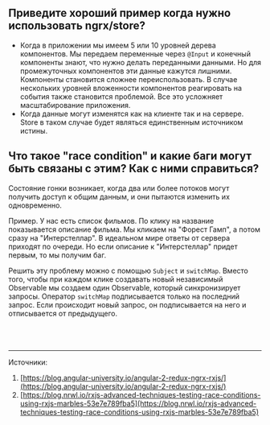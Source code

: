 ## <a name="ngrx-store"></a>Приведите хороший пример когда нужно использовать ngrx/store?

- Когда в приложении мы имеем 5 или 10 уровней дерева компонентов. Мы передаем переменные через `@Input` и конечный компоненты знают, что нужно делать переданными данными. Но для промежуточных компонентов эти данные кажутся лишними. Компоненты становится сложнее переиспользовать. В случае нескольких уровней вложенности компонентов реагировать на события также становится проблемой. Все это усложняет масштабирование приложения.
  <br/>
- Когда данные могут изменятся как на клиенте так и на сервере. Store в таком случае будет являться единственным источником истины.

## <a name="race-condition"></a>Что такое "race condition" и какие баги могут быть связаны с этим? Как с ними справиться?

Состояние гонки возникает, когда два или более потоков могут получить доступ к общим данным, и они пытаются изменить их одновременно.

Пример. У нас есть список фильмов. По клику на название показывается описание фильма. Мы кликаем на "Форест Гамп", а потом сразу на "Интерстеллар". В идеальном мире ответы от сервера приходят по очереди. Но если описание к "Интерстеллар" придет первым, то мы получим баг.

Решить эту проблему можно с помощью `Subject` и `switchMap`. Вместо того, чтобы при каждом клике создавать новый независимый Observable мы создаем один Observable, который синхронизирует запросы. Оператор `switchMap` подписывается только на последний запрос. Если происходит новый запрос, он подписывается на него и отписывается от предыдущего.
<br/>
<br/>
<br/>
<br/>

<hr/>

Источники:<br/>

1. [https://blog.angular-university.io/angular-2-redux-ngrx-rxjs/](https://blog.angular-university.io/angular-2-redux-ngrx-rxjs/)
2. [https://blog.nrwl.io/rxjs-advanced-techniques-testing-race-conditions-using-rxjs-marbles-53e7e789fba5](https://blog.nrwl.io/rxjs-advanced-techniques-testing-race-conditions-using-rxjs-marbles-53e7e789fba5)

